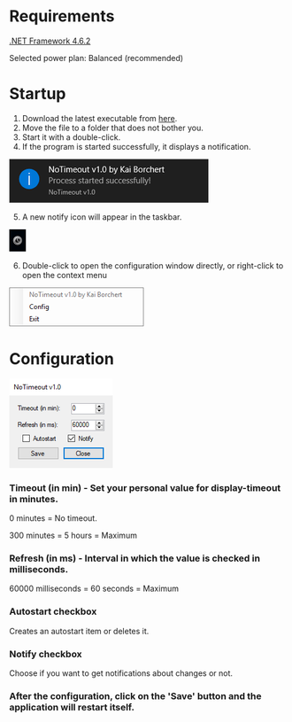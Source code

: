 # Requirements
[.NET Framework 4.6.2](https://www.microsoft.com/en-US/download/details.aspx?id=53344)

Selected power plan: Balanced (recommended)

# Startup

1. Download the latest executable from [here](https://github.com/kaibor/notimeout/releases).
2. Move the file to a folder that does not bother you.
3. Start it with a double-click.
4. If the program is started successfully, it displays a notification.

![Start notification](/screenshots/notify_start.png)

5. A new notify icon will appear in the taskbar.

![Notify Icon](/screenshots/notifyicon.png)

6. Double-click to open the configuration window directly, or right-click to open the context menu

![Context menu](/screenshots/contextmenu.png)

# Configuration

![Configuration window](/screenshots/configuration.png)

### Timeout (in min) - Set your personal value for display-timeout in minutes.

0 minutes = No timeout.

300 minutes = 5 hours = Maximum

### Refresh (in ms) - Interval in which the value is checked in milliseconds.

60000 milliseconds = 60 seconds = Maximum

### Autostart checkbox

Creates an autostart item or deletes it.

### Notify checkbox

Choose if you want to get notifications about changes or not.

### After the configuration, click on the 'Save' button and the application will restart itself.
